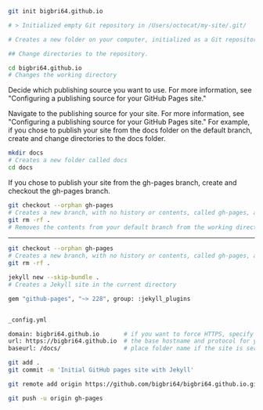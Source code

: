 ```bash
git init bigbri64.github.io

# > Initialized empty Git repository in /Users/octocat/my-site/.git/

# Creates a new folder on your computer, initialized as a Git repository

## Change directories to the repository.

cd bigbri64.github.io
# Changes the working directory
```

Decide which publishing source you want to use. For more information, see "Configuring a publishing source for your GitHub Pages site."

Navigate to the publishing source for your site. For more information, see "Configuring a publishing source for your GitHub Pages site." For example, if you chose to publish your site from the docs folder on the default branch, create and change directories to the docs folder.

```bash
mkdir docs
# Creates a new folder called docs
cd docs
```

If you chose to publish your site from the gh-pages branch, create and checkout the gh-pages branch.

```bash
git checkout --orphan gh-pages
# Creates a new branch, with no history or contents, called gh-pages, and switches to the gh-pages branch
git rm -rf .
# Removes the contents from your default branch from the working directory
```

---


```bash
git checkout --orphan gh-pages
# Creates a new branch, with no history or contents, called gh-pages, and switches to the gh-pages branch
git rm -rf .
```

```bash
jekyll new --skip-bundle .
# Creates a Jekyll site in the current directory

gem "github-pages", "~> 228", group: :jekyll_plugins


_config.yml

domain: bigbri64.github.io       # if you want to force HTTPS, specify the domain without the http at the start, e.g. example.com
url: https://bigbri64.github.io  # the base hostname and protocol for your site, e.g. http://example.com
baseurl: /docs/                  # place folder name if the site is served in a subfolder

git add .
git commit -m 'Initial GitHub pages site with Jekyll'

git remote add origin https://github.com/bigbri64/bigbri64.github.io.git

git push -u origin gh-pages

```


